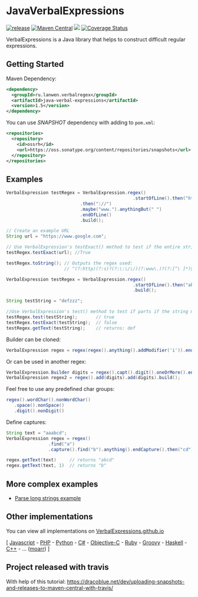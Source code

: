 JavaVerbalExpressions
=====================
[![release](http://github-release-version.herokuapp.com/github/VerbalExpressions/JavaVerbalExpressions/release.svg?style=flat)](https://github.com/VerbalExpressions/JavaVerbalExpressions/releases/latest) [![Maven Central](https://maven-badges.herokuapp.com/maven-central/ru.lanwen.verbalregex/java-verbal-expressions/badge.svg?style=flat)](https://maven-badges.herokuapp.com/maven-central/ru.lanwen.verbalregex/java-verbal-expressions)
[<img src="http://img.shields.io/badge/ported%20from-%20JSVerbalExpressions-orange.svg?style=flat">](https://github.com/VerbalExpressions/JSVerbalExpressions)
[![Coverage Status](https://coveralls.io/repos/VerbalExpressions/JavaVerbalExpressions/badge.svg)](https://coveralls.io/r/VerbalExpressions/JavaVerbalExpressions)

VerbalExpressions is a Java library that helps to construct difficult regular expressions.



## Getting Started

Maven Dependency:

```xml
<dependency>
  <groupId>ru.lanwen.verbalregex</groupId>
  <artifactId>java-verbal-expressions</artifactId>
  <version>1.5</version>
</dependency>
```

You can use *SNAPSHOT* dependency with adding to `pom.xml`:
```xml
<repositories>
  <repository>
    <id>ossrh</id>
    <url>https://oss.sonatype.org/content/repositories/snapshots</url>
  </repository>
</repositories>
```

## Examples
```java
VerbalExpression testRegex = VerbalExpression.regex()
                                                .startOfLine().then("http").maybe("s")
	           				.then("://")
	           				.maybe("www.").anythingBut(" ")
	           				.endOfLine()
	           				.build();

// Create an example URL
String url = "https://www.google.com";

// Use VerbalExpression's testExact() method to test if the entire string matches the regex
testRegex.testExact(url); //True

testRegex.toString(); // Outputs the regex used:
                      // ^(?:http)(?:s)?(?:\:\/\/)(?:www\.)?(?:[^\ ]*)$

```

```java
VerbalExpression testRegex = VerbalExpression.regex()
                                                .startOfLine().then("abc").or("def")
                                                .build();

String testString = "defzzz";

//Use VerbalExpression's test() method to test if parts if the string match the regex
testRegex.test(testString);       // true
testRegex.testExact(testString);  // false
testRegex.getText(testString);    // returns: def
```

Builder can be cloned:
```java
VerbalExpression regex = regex(regex().anything().addModifier('i')).endOfLine().build();
``` 

Or can be used in another regex: 
```java
VerbalExpression.Builder digits = regex().capt().digit().oneOrMore().endCapt().tab();
VerbalExpression regex2 = regex().add(digits).add(digits).build();
``` 

Feel free to use any predefined char groups: 
```java
regex().wordChar().nonWordChar()
   .space().nonSpace()
   .digit().nonDigit()
```

Define captures:
```java 
String text = "aaabcd";
VerbalExpression regex = regex()
                .find("a")
                .capture().find("b").anything().endCapture().then("cd").build();

regex.getText(text)     // returns "abcd"
regex.getText(text, 1)  // returns "b"
``` 

## More complex examples 
* [Parse long strings example](https://github.com/VerbalExpressions/JavaVerbalExpressions/wiki/Parse-long-strings-example)

## Other implementations  
You can view all implementations on [VerbalExpressions.github.io](http://VerbalExpressions.github.io) 

[
[Javascript](https://github.com/VerbalExpressions/JSVerbalExpressions) - 
[PHP](https://github.com/VerbalExpressions/PHPVerbalExpressions) - 
[Python](https://github.com/VerbalExpressions/PythonVerbalExpressions) - 
[C#](https://github.com/VerbalExpressions/CSharpVerbalExpressions) - 
[Objective-C](https://github.com/VerbalExpressions/ObjectiveCVerbalExpressions) - 
[Ruby](https://github.com/ryan-endacott/verbal_expressions) - 
[Groovy](https://github.com/VerbalExpressions/GroovyVerbalExpressions) - 
[Haskell](https://github.com/VerbalExpressions/HaskellVerbalExpressions) - 
[C++](https://github.com/VerbalExpressions/CppVerbalExpressions) - ... ([moarr](https://github.com/VerbalExpressions)) ] 

## Project released with travis

With help of this tutorial:
https://dracoblue.net/dev/uploading-snapshots-and-releases-to-maven-central-with-travis/
